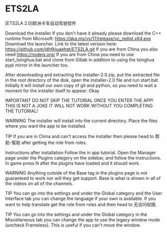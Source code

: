 # ETS2LA
[ETS2LA 2.0]欧洲卡车自动驾驶软件

Download the installer
If you don't have it already please download the C++ runtime from Microsoft: https://aka.ms/vs/17/release/vc_redist.x64.exe
Download the launcher. Link to the latest version here: https://github.com/jdhfkluaehgt/ETS2LA.git
If you are from China you also need https://nodejs.org/
If you are from China you need to use start_tsinghua.bat and clone from Gitlab in addition to using the tsinghua pypi mirror in the launcher too.

After downloading and extracting the installer-2.0.zip, put the extracted file in the root directory of the disk, open the installer-2.0 file and run start.bat. Initially it will install our own copy of git and python, so you need to wait a moment for the installer itself to appear: Okay

IMPORTANT
DO NOT SKIP THE TUTORIAL ONCE YOU ENTER THE APP! THIS IS NOT A JOKE IT WILL NOT WORK WITHOUT YOU COMPLETING THE TUTORIAL!

WARNING
The installer will install into the current directory. Place the files where you want the app to be installed. 

TIP
If you are in China and can't access the installer then please head to ⁠帮助-幫助 after getting the role from ⁠roles.

Instructions after installation
Follow the in app tutorial.
Open the Manager page under the Plugins category on the sidebar, and follow the instructions. In game press N after the plugins have loaded and it should work.

WARNING
Anything outside of the Base tag in the plugins page is not guaranteed to work nor will they get support. Base is what is shown in all of the videos on all of the channels.

TIP
You can go into the settings and under the Global category and the User Interface tab you can change the language if your own is available. If you want to help translate get the role from ⁠roles and then head to ⁠无访问权限.

TIP
You can go into the settings and under the Global category in the Miscellaneous tab you can change the app to use the legacy window mode (uncheck Frameless). This is useful if you can't move the window.
